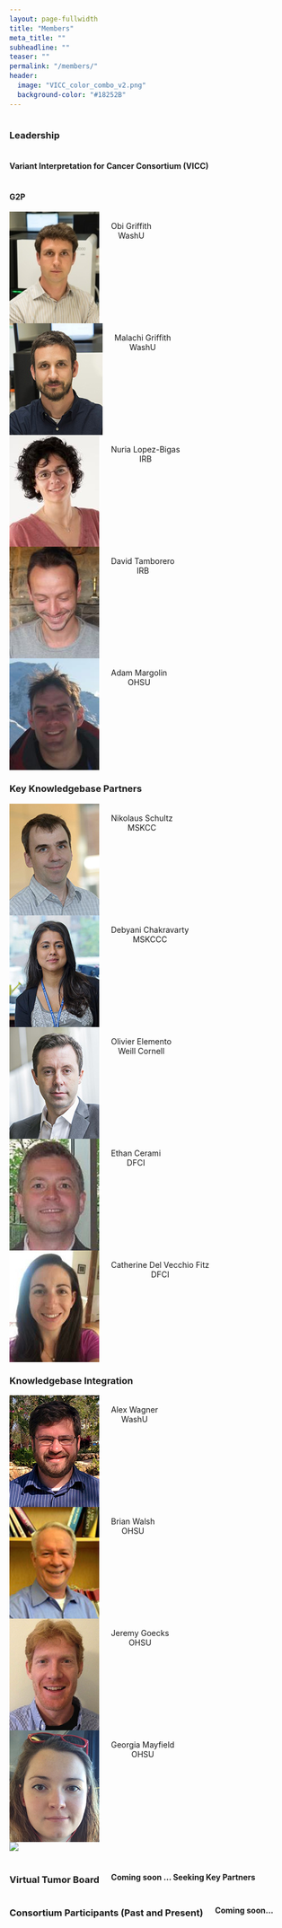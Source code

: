 ```yaml
---
layout: page-fullwidth
title: "Members"
meta_title: ""
subheadline: ""
teaser: ""
permalink: "/members/"
header:
  image: "VICC_color_combo_v2.png"
  background-color: "#18252B"
---
```


<div class="row">
    <div class="large-11 large-offset-1 columns">
        <h3>Leadership</h3>
    </div>
</div>

<div class="row">
  <div class="large-8 large-offset-1 columns" align="center">
     <h4>Variant Interpretation for Cancer Consortium (VICC)</h4>
  </div>
  <div class="large-2 columns end" align="center">
     <h4>G2P</h4>
  </div>
</div>

<div class="row">
  <div class="large-2 large-offset-1 columns" align="center">
     <img src="/assets/img/obi_griffith.jpg"><br>
     Obi Griffith<br>
     WashU
  </div>
  <div class="large-2 columns" align="center">
     <img src="/assets/img/malachi_griffith3.jpg"><br>
     Malachi Griffith<br>
     WashU
  </div>
  <div class="large-2 columns" align="center">
     <img src="/assets/img/nuria_lopez_bigas.jpg"><br>
     Nuria Lopez-Bigas<br>
     IRB
  </div>
  <div class="large-2 columns" align="center">
     <img src="/assets/img/david_tamborero.jpg"><br>
     David Tamborero<br>
     IRB
  </div>
  <div class="large-2 columns end" align="center">
      <img src="/assets/img/adam_margolin.jpg"><br>
      Adam Margolin<br>
      OHSU
  </div>
</div>

<div class="row">
    <div class="large-11 large-offset-1 columns">
        <h3>Key Knowledgebase Partners</h3>
    </div>
</div>

<div class="row">
  <div class="large-2 large-offset-1 columns" align="center">
     <img src="/assets/img/nikolaus_schultz.jpg"><br>
     Nikolaus Schultz<br>
     MSKCC
  </div>
  <div class="large-2 columns" align="center">
     <img src="/assets/img/debyani_chakravarty.jpeg"><br>
     Debyani Chakravarty<br>
     MSKCCC
  </div>
  <div class="large-2 columns" align="center">
     <img src="/assets/img/olivier_elemento.jpg"><br>
     Olivier Elemento<br>
     Weill Cornell
  </div>
  <div class="large-2 columns" align="center">
     <img src="/assets/img/ethan_cerami.jpeg"><br>
     Ethan Cerami<br>
     DFCI
  </div>
  <div class="large-2 columns end" align="center">
     <img src="/assets/img/catherine_del_vecchio_fitz.jpeg"><br>
     Catherine Del Vecchio Fitz<br>
     DFCI
  </div>
</div>

<div class="row">
    <div class="large-11 large-offset-1 columns">
        <h3>Knowledgebase Integration</h3>
    </div>
</div>

<div class="row">
  <div class="large-2 large-offset-1 columns" align="center">
     <img src="/assets/img/alex_wagner.jpeg"><br>
     Alex Wagner<br>
     WashU
  </div>
  <div class="large-2 columns" align="center">
     <img src="/assets/img/brian_walsh.jpg"><br>
     Brian Walsh<br>
     OHSU
  </div>
  <div class="large-2 columns" align="center">
     <img src="/assets/img/jeremy_goecks.png"><br>
     Jeremy Goecks<br>
     OHSU
  </div>
  <div class="large-2 columns" align="center">
     <img src="/assets/img/georgia_mayfield.png"><br>
     Georgia Mayfield<br>
     OHSU
     
  </div>
  <div class="large-2 columns end" align="center">
     <img src="/assets/img/"><br>
     <br>
     
  </div>
</div>

<div class="row">
    <div class="large-11 large-offset-1 columns">
        <h3>Virtual Tumor Board</h3>
        <h4>Coming soon ... Seeking Key Partners</h4>
    </div>
</div>

<div class="row">
    <div class="large-11 large-offset-1 columns">
        <h3>Consortium Participants (Past and Present)</h3>
        <h4>Coming soon...</h4>
    </div>
</div>

